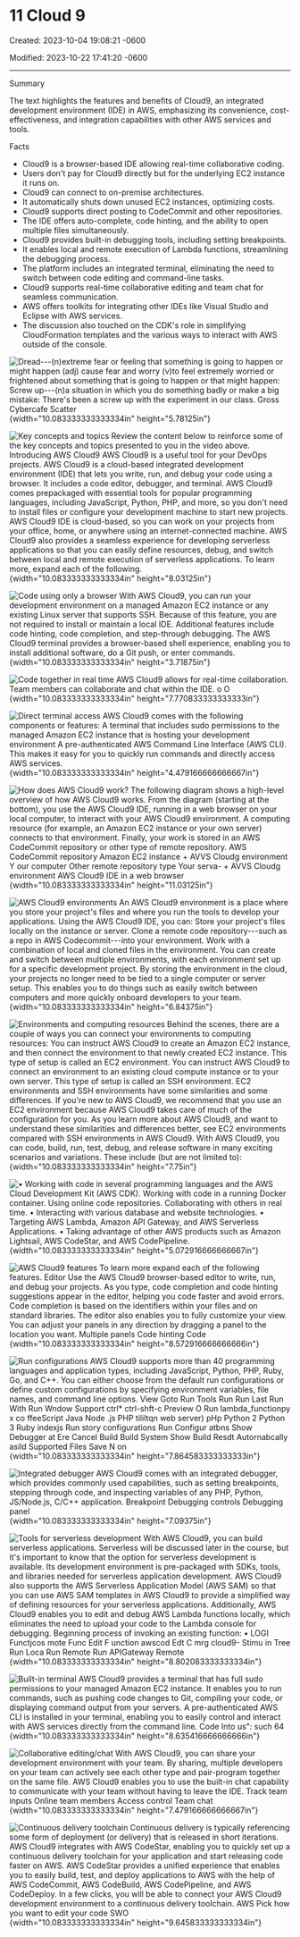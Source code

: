# 11 Cloud 9

Created: 2023-10-04 19:08:21 -0600

Modified: 2023-10-22 17:41:20 -0600

---

Summary

The text highlights the features and benefits of Cloud9, an integrated development environment (IDE) in AWS, emphasizing its convenience, cost-effectiveness, and integration capabilities with other AWS services and tools.

Facts

- Cloud9 is a browser-based IDE allowing real-time collaborative coding.
- Users don't pay for Cloud9 directly but for the underlying EC2 instance it runs on.
- Cloud9 can connect to on-premise architectures.
- It automatically shuts down unused EC2 instances, optimizing costs.
- Cloud9 supports direct posting to CodeCommit and other repositories.
- The IDE offers auto-complete, code hinting, and the ability to open multiple files simultaneously.
- Cloud9 provides built-in debugging tools, including setting breakpoints.
- It enables local and remote execution of Lambda functions, streamlining the debugging process.
- The platform includes an integrated terminal, eliminating the need to switch between code editing and command-line tasks.
- Cloud9 supports real-time collaborative editing and team chat for seamless communication.
- AWS offers toolkits for integrating other IDEs like Visual Studio and Eclipse with AWS services.
- The discussion also touched on the CDK's role in simplifying CloudFormation templates and the various ways to interact with AWS outside of the console.



![Dread---(n)extreme fear or feeling that something is going to happen or might happen (adj) cause fear and worry (v)to feel extremely worried or frightened about something that is going to happen or that might happen: Screw up---(n)a situation in which you do something badly or make a big mistake: There's been a screw up with the experiment in our class. Gross Cybercafe Scatter ](../../../media/AWS-DevOps-Module-3-11-Cloud-9-image1.png){width="10.083333333333334in" height="5.78125in"}



![Key concepts and topics Review the content below to reinforce some of the key concepts and topics presented to you in the video above. Introducing AWS Cloud9 AWS Cloud9 is a useful tool for your DevOps projects. AWS Cloud9 is a cloud-based integrated development environment (IDE) that lets you write, run, and debug your code using a browser. It includes a code editor, debugger, and terminal. AWS Cloud9 comes prepackaged with essential tools for popular programming languages, including JavaScript, Python, PHP, and more, so you don't need to install files or configure your development machine to start new projects. AWS Cloud9 IDE is cloud-based, so you can work on your projects from your office, home, or anywhere using an internet-connected machine. AWS Cloud9 also provides a seamless experience for developing serverless applications so that you can easily define resources, debug, and switch between local and remote execution of serverless applications. To learn more, expand each of the following. ](../../../media/AWS-DevOps-Module-3-11-Cloud-9-image2.png){width="10.083333333333334in" height="8.03125in"}



![Code using only a browser With AWS Cloud9, you can run your development environment on a managed Amazon EC2 instance or any existing Linux server that supports SSH. Because of this feature, you are not required to install or maintain a local IDE. Additional features include code hinting, code completion, and step-through debugging. The AWS Cloud9 terminal provides a browser-based shell experience, enabling you to install additional software, do a Git push, or enter commands. ](../../../media/AWS-DevOps-Module-3-11-Cloud-9-image3.png){width="10.083333333333334in" height="3.71875in"}



![Code together in real time AWS Cloud9 allows for real-time collaboration. Team members can collaborate and chat within the IDE. o O ](../../../media/AWS-DevOps-Module-3-11-Cloud-9-image4.png){width="10.083333333333334in" height="7.770833333333333in"}



![Direct terminal access AWS Cloud9 comes with the following components or features: A terminal that includes sudo permissions to the managed Amazon EC2 instance that is hosting your development environment A pre-authenticated AWS Command Line Interface (AWS CLI). This makes it easy for you to quickly run commands and directly access AWS services. ](../../../media/AWS-DevOps-Module-3-11-Cloud-9-image5.png){width="10.083333333333334in" height="4.479166666666667in"}



![How does AWS Cloud9 work? The following diagram shows a high-level overview of how AWS Cloud9 works. From the diagram (starting at the bottom), you use the AWS Cloud9 IDE, running in a web browser on your local computer, to interact with your AWS Cloud9 environment. A computing resource (for example, an Amazon EC2 instance or your own server) connects to that environment. Finally, your work is stored in an AWS CodeCommit repository or other type of remote repository. AWS CodeCommit repository Amazon EC2 instance + AVVS Cloudg environment Y our computer Other remote repository type Your serva- + AVVS Cloudg environment AWS Cloud9 IDE in a web browser ](../../../media/AWS-DevOps-Module-3-11-Cloud-9-image6.png){width="10.083333333333334in" height="11.03125in"}



![AWS Cloud9 environments An AWS Cloud9 environment is a place where you store your project's files and where you run the tools to develop your applications. Using the AWS Cloud9 IDE, you can: Store your project's files locally on the instance or server. Clone a remote code repository---such as a repo in AWS Codecommit---into your environment. Work with a combination of local and cloned files in the environment. You can create and switch between multiple environments, with each environment set up for a specific development project. By storing the environment in the cloud, your projects no longer need to be tied to a single computer or server setup. This enables you to do things such as easily switch between computers and more quickly onboard developers to your team. ](../../../media/AWS-DevOps-Module-3-11-Cloud-9-image7.png){width="10.083333333333334in" height="6.84375in"}



![Environments and computing resources Behind the scenes, there are a couple of ways you can connect your environments to computing resources: You can instruct AWS Cloud9 to create an Amazon EC2 instance, and then connect the environment to that newly created EC2 instance. This type of setup is called an EC2 environment. You can instruct AWS Cloud9 to connect an environment to an existing cloud compute instance or to your own server. This type of setup is called an SSH environment. EC2 environments and SSH environments have some similarities and some differences. If you're new to AWS Cloud9, we recommend that you use an EC2 environment because AWS Cloud9 takes care of much of the configuration for you. As you learn more about AWS Cloud9, and want to understand these similarities and differences better, see EC2 environments compared with SSH environments in AWS Cloud9. With AWS Cloud9, you can code, build, run, test, debug, and release software in many exciting scenarios and variations. These include (but are not limited to): ](../../../media/AWS-DevOps-Module-3-11-Cloud-9-image8.png){width="10.083333333333334in" height="7.75in"}



![• Working with code in several programming languages and the AWS Cloud Development Kit (AWS CDK). Working with code in a running Docker container. Using online code repositories. Collaborating with others in real time. • Interacting with various database and website technologies. • Targeting AWS Lambda, Amazon API Gateway, and AWS Serverless Applications. • Taking advantage of other AWS products such as Amazon Lightsail, AWS CodeStar, and AWS CodePipeline. ](../../../media/AWS-DevOps-Module-3-11-Cloud-9-image9.png){width="10.083333333333334in" height="5.072916666666667in"}



![AWS Cloud9 features To learn more expand each of the following features. Editor Use the AWS Cloud9 browser-based editor to write, run, and debug your projects. As you type, code completion and code hinting suggestions appear in the editor, helping you code faster and avoid errors. Code completion is based on the identifiers within your files and on standard libraries. The editor also enables you to fully customize your view. You can adjust your panels in any direction by dragging a panel to the location you want. Multiple panels Code hinting Code ](../../../media/AWS-DevOps-Module-3-11-Cloud-9-image10.png){width="10.083333333333334in" height="8.572916666666666in"}



![Run configurations AWS Cloud9 supports more than 40 programming languages and application types, including JavaScript, Python, PHP, Ruby, Go, and C++. You can either choose from the default run configurations or define custom configurations by specifying environment variables, file names, and command line options. View Goto Run Tools Run Run Last Run With Run Wndow Support ctrl* ctrl-shft-c Preview O Run lambda_functionpy x co ffeeScript Java Node .js PHP tililtqn web server) pHp Python 2 Python 3 Ruby indexjs Run *story configurations Run Configur atbns Show Debugger at Ere* Cancel Build Build System Show Build Resdt Autornabcally asild Supported Files Save N on ](../../../media/AWS-DevOps-Module-3-11-Cloud-9-image11.png){width="10.083333333333334in" height="7.864583333333333in"}



![Integrated debugger AWS Cloud9 comes with an integrated debugger, which provides commonly used capabilities, such as setting breakpoints, stepping through code, and inspecting variables of any PHP, Python, JS/Node.js, C/C++ application. Breakpoint Debugging controls Debugging panel ](../../../media/AWS-DevOps-Module-3-11-Cloud-9-image12.png){width="10.083333333333334in" height="7.09375in"}



![Tools for serverless development With AWS Cloud9, you can build serverless applications. Serverless will be discussed later in the course, but it's important to know that the option for serverless development is available. Its development environment is pre-packaged with SDKs, tools, and libraries needed for serverless application development. AWS Cloud9 also supports the AWS Serverless Application Model (AWS SAM) so that you can use AWS SAM templates in AWS Cloud9 to provide a simplified way of defining resources for your serverless applications. Additionally, AWS Cloud9 enables you to edit and debug AWS Lambda functions locally, which eliminates the need to upload your code to the Lambda console for debugging. Beginning process of invoking an existing function: • LOGI Functjcos mote Func Edit F unction awscod Edt C mrg cloud9- Stimu in Tree Run Loca Run Remote Run APIGateway Remote ](../../../media/AWS-DevOps-Module-3-11-Cloud-9-image13.png){width="10.083333333333334in" height="8.802083333333334in"}



![Built-in terminal AWS Cloud9 provides a terminal that has full sudo permissions to your managed Amazon EC2 instance. It enables you to run commands, such as pushing code changes to Git, compiling your code, or displaying command output from your servers. A pre-authenticated AWS CLI is installed in your terminal, enabling you to easily control and interact with AWS services directly from the command line. Code Into us": such 64 ](../../../media/AWS-DevOps-Module-3-11-Cloud-9-image14.png){width="10.083333333333334in" height="8.635416666666666in"}



![Collaborative editing/chat With AWS Cloud9, you can share your development environment with your team. By sharing, multiple developers on your team can actively see each other type and pair-program together on the same file. AWS Cloud9 enables you to use the built-in chat capability to communicate with your team without having to leave the IDE. Track team inputs Online team members Access control Team chat ](../../../media/AWS-DevOps-Module-3-11-Cloud-9-image15.png){width="10.083333333333334in" height="7.479166666666667in"}



![Continuous delivery toolchain Continuous delivery is typically referencing some form of deployment (or delivery) that is released in short iterations. AWS Cloud9 integrates with AWS CodeStar, enabling you to quickly set up a continuous delivery toolchain for your application and start releasing code faster on AWS. AWS CodeStar provides a unified experience that enables you to easily build, test, and deploy applications to AWS with the help of AWS CodeCommit, AWS CodeBuild, AWS CodePipeline, and AWS CodeDeploy. In a few clicks, you will be able to connect your AWS Cloud9 development environment to a continuous delivery toolchain. AWS Pick how you want to edit your code SWO ](../../../media/AWS-DevOps-Module-3-11-Cloud-9-image16.png){width="10.083333333333334in" height="9.645833333333334in"}


















